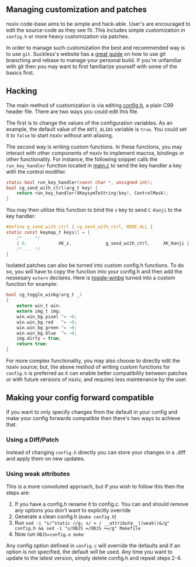 ## Managing customization and patches

nsxiv code-base aims to be simple and hack-able. User's are encouraged to edit
the source-code as they see fit. This includes simple customization in
`config.h` or more heavy customization via patches.

In order to manage such customization the best and recommended way is to use
`git`. Suckless's website has a [great guide](http://dwm.suckless.org/customisation/patches_in_git)
on how to use git branching and rebase to manage your personal build. If you're
unfamiliar with git then you may want to first familiarize yourself with some of
the basics first.
<!-- we should add some basic git guide here -->

## Hacking

The main method of customization is via editing [config.h](config.h), a plain
C99 header file. There are two ways you could edit this file.

The first is to change the values of the configuration variables. As an example,
the default value of the `ANTI_ALIAS` variable is `true`. You could set it to
`false` to start nsxiv without anti aliasing.

The second way is writing custom functions. In these functions, you may interact
with other components of nsxiv to implement macros, bindings or other
functionality. For instance, the following snippet calls the `run_key_handler`
function located in [main.c](main.c) to send the key handler a key with the
control modifier.

```c
static bool run_key_handler(const char *, unsigned int);
bool cg_send_with_ctrl(arg_t key) {
	return run_key_handler(XKeysymToString(key), ControlMask);
}
```

You may then utilize this function to bind the `z` key to send `C-Kanji` to
the key handler:

```c
#define g_send_with_ctrl { cg_send_with_ctrl, MODE_ALL }
static const keymap_t keys[] = {
	/* ... */
	{ 0,            XK_z,             g_send_with_ctrl,     XK_Kanji },
	/* ... */
}
```

Isolated patches can also be turned into custom config.h functions. To do so,
you will have to copy the function into your config.h and then add the nessesary
`extern` declares. Here is [toggle-winbg](patches/toggle-winbg) turned into a
custom function for example:

```c
bool cg_toggle_winbg(arg_t _)
{
	extern win_t win;
	extern img_t img;
	win.win_bg.pixel ^= ~0;
	win.win_bg.red   ^= ~0;
	win.win_bg.green ^= ~0;
	win.win_bg.blue  ^= ~0;
	img.dirty = true;
	return true;
}
```

For more complex functionality, you may also choose to directly edit the nsxiv
source; but, the above method of writing custom functions for `config.h` is
preferred as it can enable better compatibility between patches or with future
versions of nsxiv, and requires less maintenance by the user.

## Making your config forward compatible

If you want to only specify changes from the default in your config and make
your config forwards compatible then there's two ways to achieve that.

### Using a Diff/Patch

Instead of changing `config.h` directly you can store your changes in a .diff
and apply them on new updates.

### Using weak attributes

This is a more convoluted approach, but if you wish to follow this then the
steps are:

1. If you have a config.h rename it to config.c. You can and should remove any
   options you don't want to explicitly override
2. Generate a clean config.h (`make config.h`)
3. Run `sed -i "s/^static //g; s/ = / __attribute__((weak))&/g" config.h && sed -i "s/OBJS =/OBJS +=/g" Makefile`
4. Now run `OBJS=config.o make`

Any config option defined in `config.c` will override the defaults and if an
option is not specified, the default will be used. Any time you want to update
to the latest version, simply delete config.h and repeat steps 2-4.
